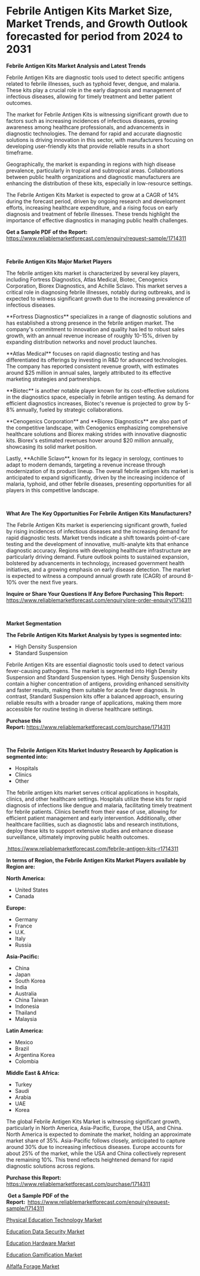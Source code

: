 <p><h1>Febrile Antigen Kits Market Size, Market Trends, and Growth Outlook forecasted for period from 2024 to 2031</h1></p><p><strong>Febrile Antigen Kits Market Analysis and Latest Trends</strong></p>
<p><p>Febrile Antigen Kits are diagnostic tools used to detect specific antigens related to febrile illnesses, such as typhoid fever, dengue, and malaria. These kits play a crucial role in the early diagnosis and management of infectious diseases, allowing for timely treatment and better patient outcomes. </p><p>The market for Febrile Antigen Kits is witnessing significant growth due to factors such as increasing incidences of infectious diseases, growing awareness among healthcare professionals, and advancements in diagnostic technologies. The demand for rapid and accurate diagnostic solutions is driving innovation in this sector, with manufacturers focusing on developing user-friendly kits that provide reliable results in a short timeframe.</p><p>Geographically, the market is expanding in regions with high disease prevalence, particularly in tropical and subtropical areas. Collaborations between public health organizations and diagnostic manufacturers are enhancing the distribution of these kits, especially in low-resource settings. </p><p>The Febrile Antigen Kits Market is expected to grow at a CAGR of 14% during the forecast period, driven by ongoing research and development efforts, increasing healthcare expenditure, and a rising focus on early diagnosis and treatment of febrile illnesses. These trends highlight the importance of effective diagnostics in managing public health challenges.</p></p>
<p><strong>Get a Sample PDF of the Report:&nbsp;</strong> <a href="https://www.reliablemarketforecast.com/enquiry/request-sample/1714311?utm_campaign=1768&utm_medium=2&utm_source=Github&utm_content=ia&utm_term=22102024&utm_id=febrile-antigen-kits">https://www.reliablemarketforecast.com/enquiry/request-sample/1714311</a></p>
<p>&nbsp;</p>
<p><strong>Febrile Antigen Kits Major Market Players</strong></p>
<p><p>The febrile antigen kits market is characterized by several key players, including Fortress Diagnostics, Atlas Medical, Biotec, Cenogenics Corporation, Biorex Diagnostics, and Achille Sclavo. This market serves a critical role in diagnosing febrile illnesses, notably during outbreaks, and is expected to witness significant growth due to the increasing prevalence of infectious diseases.</p><p>**Fortress Diagnostics** specializes in a range of diagnostic solutions and has established a strong presence in the febrile antigen market. The company's commitment to innovation and quality has led to robust sales growth, with an annual revenue increase of roughly 10-15%, driven by expanding distribution networks and novel product launches.</p><p>**Atlas Medical** focuses on rapid diagnostic testing and has differentiated its offerings by investing in R&D for advanced technologies. The company has reported consistent revenue growth, with estimates around $25 million in annual sales, largely attributed to its effective marketing strategies and partnerships.</p><p>**Biotec** is another notable player known for its cost-effective solutions in the diagnostics space, especially in febrile antigen testing. As demand for efficient diagnostics increases, Biotec's revenue is projected to grow by 5-8% annually, fueled by strategic collaborations.</p><p>**Cenogenics Corporation** and **Biorex Diagnostics** are also part of the competitive landscape, with Cenogenics emphasizing comprehensive healthcare solutions and Biorex making strides with innovative diagnostic kits. Biorex's estimated revenues hover around $20 million annually, showcasing its solid market position.</p><p>Lastly, **Achille Sclavo**, known for its legacy in serology, continues to adapt to modern demands, targeting a revenue increase through modernization of its product lineup. The overall febrile antigen kits market is anticipated to expand significantly, driven by the increasing incidence of malaria, typhoid, and other febrile diseases, presenting opportunities for all players in this competitive landscape.</p></p>
<p>&nbsp;</p>
<p><strong>What Are The Key Opportunities For Febrile Antigen Kits Manufacturers?</strong></p>
<p><p>The Febrile Antigen Kits market is experiencing significant growth, fueled by rising incidences of infectious diseases and the increasing demand for rapid diagnostic tests. Market trends indicate a shift towards point-of-care testing and the development of innovative, multi-analyte kits that enhance diagnostic accuracy. Regions with developing healthcare infrastructure are particularly driving demand. Future outlook points to sustained expansion, bolstered by advancements in technology, increased government health initiatives, and a growing emphasis on early disease detection. The market is expected to witness a compound annual growth rate (CAGR) of around 8-10% over the next five years.</p></p>
<p><strong>Inquire or Share Your Questions If Any Before Purchasing This Report:</strong> <a href="https://www.reliablemarketforecast.com/enquiry/pre-order-enquiry/1714311?utm_campaign=1768&utm_medium=2&utm_source=Github&utm_content=ia&utm_term=22102024&utm_id=febrile-antigen-kits">https://www.reliablemarketforecast.com/enquiry/pre-order-enquiry/1714311</a></p>
<p>&nbsp;</p>
<p><strong>Market Segmentation</strong></p>
<p><strong>The Febrile Antigen Kits Market Analysis by types is segmented into:</strong></p>
<p><ul><li>High Density Suspension</li><li>Standard Suspension</li></ul></p>
<p><p>Febrile Antigen Kits are essential diagnostic tools used to detect various fever-causing pathogens. The market is segmented into High Density Suspension and Standard Suspension types. High Density Suspension kits contain a higher concentration of antigens, providing enhanced sensitivity and faster results, making them suitable for acute fever diagnosis. In contrast, Standard Suspension kits offer a balanced approach, ensuring reliable results with a broader range of applications, making them more accessible for routine testing in diverse healthcare settings.</p></p>
<p><strong>Purchase this Report:&nbsp;</strong><a href="https://www.reliablemarketforecast.com/purchase/1714311?utm_campaign=1768&utm_medium=2&utm_source=Github&utm_content=ia&utm_term=22102024&utm_id=febrile-antigen-kits">https://www.reliablemarketforecast.com/purchase/1714311</a></p>
<p>&nbsp;</p>
<p><strong>The Febrile Antigen Kits Market Industry Research by Application is segmented into:</strong></p>
<p><ul><li>Hospitals</li><li>Clinics</li><li>Other</li></ul></p>
<p><p>The febrile antigen kits market serves critical applications in hospitals, clinics, and other healthcare settings. Hospitals utilize these kits for rapid diagnosis of infections like dengue and malaria, facilitating timely treatment for febrile patients. Clinics benefit from their ease of use, allowing for efficient patient management and early intervention. Additionally, other healthcare facilities, such as diagnostic labs and research institutions, deploy these kits to support extensive studies and enhance disease surveillance, ultimately improving public health outcomes.</p></p>
<p><a href="https://www.reliablemarketforecast.com/febrile-antigen-kits-r1714311?utm_campaign=1768&utm_medium=2&utm_source=Github&utm_content=ia&utm_term=22102024&utm_id=febrile-antigen-kits">&nbsp;https://www.reliablemarketforecast.com/febrile-antigen-kits-r1714311</a></p>
<p><strong>In terms of Region, the Febrile Antigen Kits Market Players available by Region are:</strong></p>
<p>
    <p> <strong> North America: </strong>
        <ul>
            <li>United States</li>
            <li>Canada</li>
        </ul>
        </p> 
    <p> <strong> Europe: </strong>
        <ul>
            <li>Germany</li>
            <li>France</li>
            <li>U.K.</li>
            <li>Italy</li>
            <li>Russia</li>
        </ul>
        </p> 
    <p> <strong> Asia-Pacific: </strong>
        <ul>
            <li>China</li>
            <li>Japan</li>
            <li>South Korea</li>
            <li>India</li>
            <li>Australia</li>
            <li>China Taiwan</li>
            <li>Indonesia</li>
            <li>Thailand</li>
            <li>Malaysia</li>
        </ul>
        </p> 
    <p> <strong> Latin America: </strong>
        <ul>
            <li>Mexico</li>
            <li>Brazil</li>
            <li>Argentina Korea</li>
            <li>Colombia</li>
        </ul>
        </p> 
    <p> <strong> Middle East & Africa: </strong>
        <ul>
            <li>Turkey</li>
            <li>Saudi</li>
            <li>Arabia</li>
            <li>UAE</li>
            <li>Korea</li>
        </ul>
    </p>
    </p>
<p><p>The global Febrile Antigen Kits Market is witnessing significant growth, particularly in North America, Asia-Pacific, Europe, the USA, and China. North America is expected to dominate the market, holding an approximate market share of 35%. Asia-Pacific follows closely, anticipated to capture around 30% due to increasing infectious diseases. Europe accounts for about 25% of the market, while the USA and China collectively represent the remaining 10%. This trend reflects heightened demand for rapid diagnostic solutions across regions.</p></p>
<p><strong>Purchase this Report: </strong><a href="https://www.reliablemarketforecast.com/purchase/1714311?utm_campaign=1768&utm_medium=2&utm_source=Github&utm_content=ia&utm_term=22102024&utm_id=febrile-antigen-kits">https://www.reliablemarketforecast.com/purchase/1714311</a></p>
<p>&nbsp;<strong>Get a Sample PDF of the Report:&nbsp;&nbsp;</strong><a href="https://www.reliablemarketforecast.com/enquiry/request-sample/1714311?utm_campaign=1768&utm_medium=2&utm_source=Github&utm_content=ia&utm_term=22102024&utm_id=febrile-antigen-kits">https://www.reliablemarketforecast.com/enquiry/request-sample/1714311</a></p>
<p><strong></strong></p>
<p><p><a href="https://www.linkedin.com/pulse/charting-future-comprehensive-analysis-global-physical-9ntgc?utm_campaign=1768&utm_medium=2&utm_source=Github&utm_content=ia&utm_term=22102024&utm_id=febrile-antigen-kits">Physical Education Technology Market</a></p><p><a href="https://www.linkedin.com/pulse/education-data-security-market-opportunities-emerging-global-bsfjc?utm_campaign=1768&utm_medium=2&utm_source=Github&utm_content=ia&utm_term=22102024&utm_id=febrile-antigen-kits">Education Data Security Market</a></p><p><a href="https://www.linkedin.com/pulse/global-education-hardware-market-focus-product-type-sdlrc?utm_campaign=1768&utm_medium=2&utm_source=Github&utm_content=ia&utm_term=22102024&utm_id=febrile-antigen-kits">Education Hardware Market</a></p><p><a href="https://www.linkedin.com/pulse/global-education-gamification-market-opportunities-forecast-rwdtc?utm_campaign=1768&utm_medium=2&utm_source=Github&utm_content=ia&utm_term=22102024&utm_id=febrile-antigen-kits">Education Gamification Market</a></p><p><a href="https://github.com/AdeaKodra585/Market-Research-Report-List-1/blob/main/alfalfa-forage-market.md?utm_campaign=1768&utm_medium=2&utm_source=Github&utm_content=ia&utm_term=22102024&utm_id=febrile-antigen-kits">Alfalfa Forage Market</a></p></p>